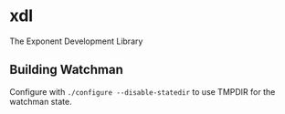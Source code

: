 # xdl
The Exponent Development Library

## Building Watchman
Configure with `./configure --disable-statedir` to use TMPDIR for the watchman state.

